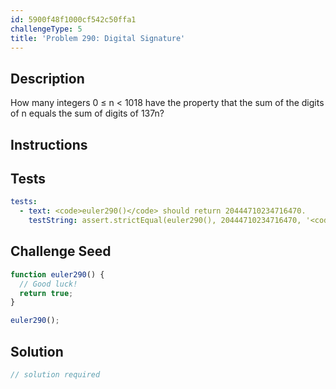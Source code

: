 ```yaml
---
id: 5900f48f1000cf542c50ffa1
challengeType: 5
title: 'Problem 290: Digital Signature'
---
```


## Description
<section id='description'>
How many integers 0 ≤ n < 1018 have the property that the sum of the digits of n equals the sum of digits of 137n?
</section>

## Instructions
<section id='instructions'>

</section>

## Tests
<section id='tests'>

```yml
tests:
  - text: <code>euler290()</code> should return 20444710234716470.
    testString: assert.strictEqual(euler290(), 20444710234716470, '<code>euler290()</code> should return 20444710234716470.');

```

</section>

## Challenge Seed
<section id='challengeSeed'>

<div id='js-seed'>

```js
function euler290() {
  // Good luck!
  return true;
}

euler290();
```

</div>



</section>

## Solution
<section id='solution'>

```js
// solution required
```
</section>

